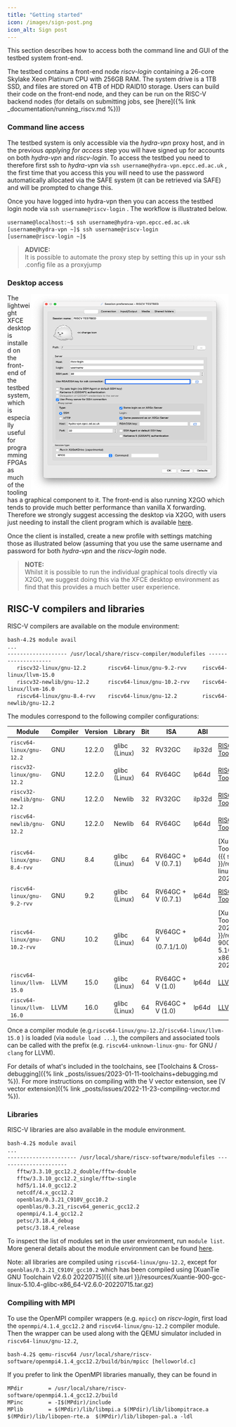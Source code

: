 ```yaml
---
title: "Getting started"
icon: /images/sign-post.png
icon_alt: Sign post
---
```


This section describes how to access both the command line and GUI of the testbed system front-end. 

The testbed contains a front-end node _riscv-login_ containing a 26-core Skylake Xeon Platinum CPU with 256GB RAM. The system drive is a 1TB SSD, and files are stored on 4TB of HDD RAID10 storage. Users can build their code on the front-end node, and they can be run on the RISC-V backend nodes (for details on submitting jobs, see [here]({% link _documentation/running_riscv.md %}))


### Command line access

The testbed system is only accessible via the _hydra-vpn_ proxy host, and in the previous _applying for access_ step you will have signed up for accounts on both _hydra-vpn_ and _riscv-login_. To access the testbed you need to therefore first ssh to _hydra-vpn_ via `ssh username@hydra-vpn.epcc.ed.ac.uk` , the first time that you access this you will need to use the password automatically allocated via the SAFE system (it can be retrieved via SAFE) and will be prompted to change this.

Once you have logged into hydra-vpn then you can access the testbed login node via `ssh username@riscv-login` . The workflow is illustrated below.

```console
username@localhost:~$ ssh username@hydra-vpn.epcc.ed.ac.uk
[username@hydra-vpn ~]$ ssh username@riscv-login
[username@riscv-login ~]$
```

>**ADVICE:**  
> It is possible to automate the proxy step by setting this up in your ssh .config file as a proxyjump

### Desktop access

<img src="/images/x2go_settings.png" width="450" height="450" align="right"/>

The lightweight XFCE desktop is installed on the front-end of the testbed system, which is especially useful for programming FPGAs as much of the tooling has a graphical component to it. The front-end is also running X2GO which tends to provide much better performance than vanilla X forwarding. Therefore we strongly suggest accessing the desktop via X2GO, with users just needing to install the client program which is available [here](https://wiki.x2go.org/doku.php/download:start).

Once the client is installed, create a new profile with settings matching those as illustrated below (assuming that you use the same username and password for both _hydra-vpn_ and the _riscv-login_ node.

>**NOTE:**  
> Whilst it is possible to run the individual graphical tools directly via X2GO, we suggest doing this via the XFCE desktop environment as find that this provides a much better user experience.

## RISC-V compilers and libraries

RISC-V compilers are available on the module environment:

```
bash-4.2$ module avail
...
------------------- /usr/local/share/riscv-compiler/modulefiles --------------------
   riscv32-linux/gnu-12.2       riscv64-linux/gnu-9.2-rvv     riscv64-linux/llvm-15.0
   riscv32-newlib/gnu-12.2      riscv64-linux/gnu-10.2-rvv    riscv64-linux/llvm-16.0 
   riscv64-linux/gnu-8.4-rvv    riscv64-linux/gnu-12.2        riscv64-newlib/gnu-12.2
```

The modules correspond to the following compiler configurations:

| Module | Compiler | Version | Library | Bit | ISA | ABI | Source |
| --- | --- | --- | --- | --- | --- |--- | --- |
| `riscv64-linux/gnu-12.2` | GNU | 12.2.0 | glibc (Linux) | 32 | RV32GC | ilp32d | [RISC-V GNU Toolchain](https://github.com/riscv-collab/riscv-gnu-toolchain) |
| `riscv32-linux/gnu-12.2` | GNU | 12.2.0 | glibc (Linux) | 64 | RV64GC | lp64d | [RISC-V GNU Toolchain](https://github.com/riscv-collab/riscv-gnu-toolchain)|
| `riscv32-newlib/gnu-12.2` | GNU | 12.2.0 | Newlib | 32 | RV32GC | ilp32d | [RISC-V GNU Toolchain](https://github.com/riscv-collab/riscv-gnu-toolchain) |
| `riscv64-newlib/gnu-12.2` | GNU | 12.2.0 | Newlib | 64 | RV64GC | lp64d | [RISC-V GNU Toolchain](https://github.com/riscv-collab/riscv-gnu-toolchain) |
| `riscv64-linux/gnu-8.4-rvv` | GNU | 8.4 | glibc (Linux) | 64 | RV64GC + V (0.7.1) | lp64d | [XuanTie GNU Toolchain 20210618]({{ site.url }}/resources/riscv64-linux-x86_64-20210618.tar.gz)  |
| `riscv64-linux/gnu-9.2-rvv` | GNU | 9.2 | glibc (Linux) | 64 | RV64GC + V (0.7.1) | lp64d | [RISC-V GNU Toolchain: rvv-0.7.1](https://github.com/brucehoult/riscv-gnu-toolchain/tree/rvv-0.7.1) |
| `riscv64-linux/gnu-10.2-rvv` | GNU | 10.2 | glibc (Linux) | 64 | RV64GC + V (0.7.1/1.0) | lp64d | [XuanTie GNU Toolchain V2.6.1 20220906]({{ site.url }}/resources/Xuantie-900-gcc-linux-5.10.4-glibc-x86_64-V2.6.1-20220906.tar.gz) |
| `riscv64-linux/llvm-15.0` | LLVM | 15.0 | glibc (Linux) | 64 | RV64GC + V (1.0) | lp64d | [LLVM](https://github.com/riscv-collab/riscv-gnu-toolchain/pull/1166) |
| `riscv64-linux/llvm-16.0` | LLVM | 16.0 | glibc (Linux) | 64 | RV64GC + V (1.0) | lp64d | [LLVM](https://github.com/riscv-collab/riscv-gnu-toolchain/pull/1166) |



Once a compiler module (e.g.`riscv64-linux/gnu-12.2`/`riscv64-linux/llvm-15.0` ) is loaded (via `module load ...`), the compilers and associated tools can be called with the prefix (e.g. `riscv64-unknown-linux-gnu-` for GNU / `clang` for LLVM). 

For details of what's included in the toolchains, see [Toolchains & Cross-debugging]({% link _posts/issues/2023-01-11-toolchains+debugging.md %}). For more instructions on compiling with the V vector extension, see [V vector extension]({% link _posts/issues/2022-11-23-compiling-vector.md %}).



### Libraries

RISC-V libraries are also available in the module environment. 

```console
bash-4.2$ module avail
...
---------------------- /usr/local/share/riscv-software/modulefiles ----------------------
   fftw/3.3.10_gcc12.2_double/fftw-double
   fftw/3.3.10_gcc12.2_single/fftw-single
   hdf5/1.14.0_gcc12.2
   netcdf/4.x_gcc12.2
   openblas/0.3.21_C910V_gcc10.2
   openblas/0.3.21_riscv64_generic_gcc12.2 
   openmpi/4.1.4_gcc12.2
   petsc/3.18.4_debug
   petsc/3.18.4_release                    
```

To inspect the list of modules set in the user environment, run `module list`. More general details about the module environment can be found [here](https://linux.die.net/man/1/module). 

Note: all libraries are compiled using `riscv64-linux/gnu-12.2`, except for `openblas/0.3.21_C910V_gcc10.2` which has been compiled using [XuanTie GNU Toolchain V2.6.0 20220715]({{ site.url }}/resources/Xuantie-900-gcc-linux-5.10.4-glibc-x86_64-V2.6.0-20220715.tar.gz)

### Compiling with MPI

To use the OpenMPI compiler wrappers (e.g. `mpicc`) on _riscv-login_, first load the `openmpi/4.1.4_gcc12.2` and `riscv64-linux/gnu-12.2` compiler module. Then the wrapper can be used along with the QEMU simulator included in `riscv64-linux/gnu-12.2`, 

```console
bash-4.2$ qemu-riscv64 /usr/local/share/riscv-software/openmpi4.1.4_gcc12.2/build/bin/mpicc [helloworld.c]
```

If you prefer to link the OpenMPI libraries manually, they can be found in
```
MPdir        = /usr/local/share/riscv-software/openmpi4.1.4_gcc12.2/build
MPinc        = -I$(MPdir)/include
MPlib        = $(MPdir)/lib/libmpi.a $(MPdir)/lib/libompitrace.a $(MPdir)/lib/libopen-rte.a  $(MPdir)/lib/libopen-pal.a -ldl
```